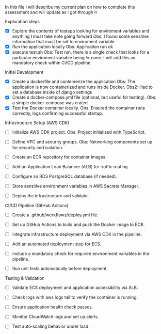 In this file I will describe my current plan on how to complete this assessment and will update as I got through it

Exploration steps
-[x] Explore the contents of testapp looking for enviroment variables and anything I must take note going forward
    Obs: I found some sensitive information that must be set to enviroment variable
-[x] Run the application locally
    Obs: Application run ok
-[x] execute test.sh
    Obs: Test run, there is a single check that looks for a particular enviroment variable being != none. I will add this as mandatory check within CI/CD pipeline

Initial Development
-[X] Create a dockerfile and conteinerize the application
Obs: The application is now containerized and runs inside Docker.
Obs2: Had to set a database inside of django settings
-[X] Create a docker-compose.yml file (optional, but useful for testing).
Obs: a simple docker-compose was crated
-[X] Test the Docker container locally.
Obs: Ensured the container runs correctly, logs confirming successful startup.

Infrastructure Setup (AWS CDK)
-[ ] Initialize AWS CDK project.
Obs: Project initialized with TypeScript.
-[ ] Define VPC and security groups.
Obs: Networking components set up for security and isolation.
-[ ] Create an ECR repository for container images.

-[ ] Add an Application Load Balancer (ALB) for traffic routing.

-[ ] Configure an RDS PostgreSQL database (if needed).

-[ ] Store sensitive environment variables in AWS Secrets Manager.

-[ ] Deploy the infrastructure and validate.

CI/CD Pipeline (GitHub Actions)
-[ ] Create a .github/workflows/deploy.yml file.

-[ ] Set up GitHub Actions to build and push the Docker image to ECR.   

-[ ] Integrate infrastructure deployment via AWS CDK in the pipeline.

-[ ] Add an automated deployment step for ECS.

-[ ] Include a mandatory check for required environment variables in the pipeline.

-[ ] Run unit tests automatically before deployment.

Testing & Validation
-[ ] Validate ECS deployment and application accessibility via ALB.

-[ ] Check logs with aws logs tail to verify the container is running.

-[ ] Ensure application health check passes.

-[ ] Monitor CloudWatch logs and set up alerts.

-[ ] Test auto-scaling behavior under load.

